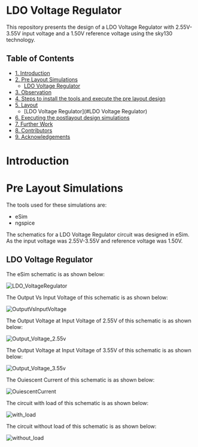 # LDO Voltage Regulator
This repository presents the design of a LDO Voltage Regulator with 2.55V-3.55V input voltage and a 1.50V reference voltage using the sky130 technology.
## Table of Contents ##

- [1. Introduction](#introduction)
- [2. Pre Layout Simulations](#pre-layout-simulations)
  * [ LDO Voltage Regulator](#LDO-Voltage-Regulator)
- [3. Observation](#observation)
- [4. Steps to install the tools and execute the pre layout design](#steps-to-install-the-tools-and-execute-the-pre-layout-design) 
- [5. Layout](#layout)
  * [LDO Voltage Regulator](#LDO Voltage Regulator)
- [6. Executing the postlayout design simulations](#executing-the-postlayout-design-simulations)
- [7. Further Work](#further-work)
- [8. Contributors](#contributors)
- [9. Acknowledgements](#acknowledgements)


# Introduction



# Pre Layout Simulations

The tools used for these simulations are:
* eSim
* ngspice

The schematics for a LDO Voltage Regulator circuit was designed in eSim. As the input voltage was 2.55V-3.55V and reference voltage was 1.50V.

## LDO Voltage Regulator
The eSim schematic is as shown below:

![LDO_VoltageRegulator](https://github.com/S-O-H-A-M/LDO_VoltageRegulator/blob/main/Schematics/screenshot/Schematic_Screenshot.PNG)

The Output Vs Input Voltage of this schematic is as shown below:

![OutputVsInputVoltage](https://github.com/S-O-H-A-M/LDO_VoltageRegulator/blob/main/Pre%20Layout%20Simulations/screenshots/OutputVsInputVoltage_avsdvr_3v05.PNG)

The Output Voltage at Input Voltage of 2.55V of this schematic is as shown below:

![Output_Voltage_2.55v](https://github.com/S-O-H-A-M/LDO_VoltageRegulator/blob/main/Pre%20Layout%20Simulations/screenshots/Output_Voltage_2.55v_avsdvr_3v05.PNG)

The Output Voltage at Input Voltage of 3.55V of this schematic is as shown below:

![Output_Voltage_3.55v](https://github.com/S-O-H-A-M/LDO_VoltageRegulator/blob/main/Pre%20Layout%20Simulations/screenshots/Output_Voltage_3.55v_avsdvr_3v05.PNG)

The Ouiescent Current of this schematic is as shown below:

![OuiescentCurrent](https://github.com/S-O-H-A-M/LDO_VoltageRegulator/blob/main/Pre%20Layout%20Simulations/screenshots/current_avsdvr_3v05.PNG)


The circuit with load of this schematic is as shown below:

![with_load](https://github.com/S-O-H-A-M/LDO_VoltageRegulator/blob/main/Pre%20Layout%20Simulations/screenshots/with_load_avsdvr_3v05.PNG)

The circuit without load of this schematic is as shown below:

![without_load](https://github.com/S-O-H-A-M/LDO_VoltageRegulator/blob/main/Pre%20Layout%20Simulations/screenshots/without_load_avsdvr_3v05.PNG)



